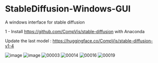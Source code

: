 # StableDiffusion-Windows-GUI
A windows interface for stable diffusion

1 - Install https://github.com/CompVis/stable-diffusion with Anaconda

Update the last model : https://huggingface.co/CompVis/stable-diffusion-v1-4


![image](https://user-images.githubusercontent.com/111762798/187033362-c13d93f9-0d90-432c-96c3-06841f52762e.png)
![image](https://user-images.githubusercontent.com/111762798/187033368-375d3bf8-be7b-4f1c-baf1-a63428e31e32.png)
![00003](https://user-images.githubusercontent.com/111762798/187033225-605b7011-cf1f-4139-865c-c04b763d6c38.png) ![00014](https://user-images.githubusercontent.com/111762798/187033231-598ee4c9-d47b-4c7a-b039-4d4bbde4bf5e.png)
![00016](https://user-images.githubusercontent.com/111762798/187033265-89ca260b-e5cb-4867-b920-c626fb7fc958.png) ![00019](https://user-images.githubusercontent.com/111762798/187033269-174cceae-2083-4ebe-9402-a6f8dbb9e1fb.png)


